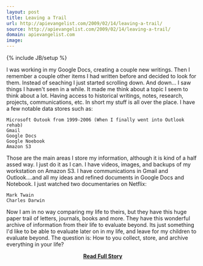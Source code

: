 ```yaml
---
layout: post
title: Leaving a Trail
url: http://apievangelist.com/2009/02/14/leaving-a-trail/
source: http://apievangelist.com/2009/02/14/leaving-a-trail/
domain: apievangelist.com
image: 
---
```

{% include JB/setup %}<p>I was working in my Google Docs, creating a couple new writings. Then I remember a couple other items I had written before and decided to look for them.
Instead of seaching I just started scrolling down. And down...
I saw things I haven't seen in a while.
It made me think about a topic I seem to think about a lot. Having access to historical writings, notes, research, projects, communications, etc.
In short my stuff is all over the place. I have a few notable data stores such as:

	Microsoft Outook from 1999-2006 (When I finally went into Outlook rehab)
	Gmail
	Google Docs
	Google Noebook
	Amazon S3

Those are the main areas I store my information, although it is kind of a half assed way. I just do it as I can. I have videos, images, and backups of my workstation on Amazon S3. I have communications in Gmail and Outlook....and all my ideas and refined documents in Google Docs and Notebook.
I just watched two documentaries on Netflix:

	Mark Twain
	Charles Darwin

Now I am in no way comparing my life to theirs, but they have this huge paper trail of letters, journals, books and more. They have this wonderful archive of information from their life to evaluate beyond.
Its just something I'd like to be able to evaluate later on in my life, and leave for my children to evaluate beyond.
The question is: How to you collect, store, and archive everything in your life?
</p>
<center><p><a href="http://apievangelist.com/2009/02/14/leaving-a-trail/" style='padding:25px; font-sze:18px; font-weight: bold;'>Read Full Story</a></p></center>

